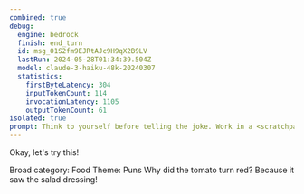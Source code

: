 ```yaml
---
combined: true
debug:
  engine: bedrock
  finish: end_turn
  id: msg_01S2fm9EJRtAJc9H9qX2B9LV
  lastRun: 2024-05-28T01:34:39.504Z
  model: claude-3-haiku-48k-20240307
  statistics:
    firstByteLatency: 304
    inputTokenCount: 114
    invocationLatency: 1105
    outputTokenCount: 61
isolated: true
prompt: Think to yourself before telling the joke. Work in a <scratchpad></scratchpad> block. First, decide on a broad category for the joke. Then, decide on a theme for the joke. Finally, tell the joke. The joke should be short and direct. Put your response in <joke></joke>.
---
```


Okay, let's try this!

<scratchpad>
Broad category: Food
Theme: Puns
</scratchpad>

<joke>
Why did the tomato turn red? Because it saw the salad dressing!
</joke>
